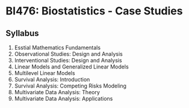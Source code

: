 # BI476: Biostatistics - Case Studies

## Syllabus
1. Esstial Mathematics Fundamentals
2. Observational Studies: Design and Analysis
3. Interventional Studies: Design and Analysis
4. Linear Models and Generalized Linear Models
5. Multilevel Linear Models
6. Survival Analysis: Introduction
7. Survival Analysis: Competing Risks Modeling
8. Multivariate Data Analysis: Theory
9. Multivariate Data Analysis: Applications 

